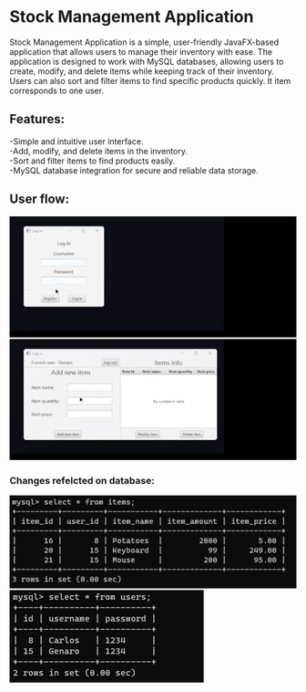 # Stock Management Application
Stock Management Application is a simple, user-friendly JavaFX-based application that allows users to manage their inventory with ease. The application is designed to work with MySQL databases, allowing users to create, modify, and delete items while keeping track of their inventory. Users can also sort and filter items to find specific products quickly. It item corresponds to one user.

## Features:  
-Simple and intuitive user interface.  
-Add, modify, and delete items in the inventory.  
-Sort and filter items to find products easily.  
-MySQL database integration for secure and reliable data storage.  

## User flow:

![User Flow GIF 1](/Screenshots/SignUp&LogIn.gif)
![User Flow GIF 2](/Screenshots/Items.gif)

### Changes refelcted on database:

![SqlItems](/Screenshots/SqlItems.png)
![SqlUsers](/Screenshots/SqlUsers.png)

